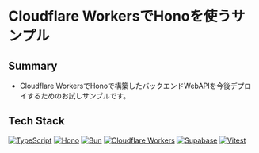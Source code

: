 # Cloudflare WorkersでHonoを使うサンプル

## Summary

- Cloudflare WorkersでHonoで構築したバックエンドWebAPIを今後デプロイするためのお試しサンプルです。

## Tech Stack

[![TypeScript](https://img.shields.io/badge/-TypeScript-3178C6?style=flat-square&logo=typescript&logoColor=white)](https://www.typescriptlang.org/)
[![Hono](https://img.shields.io/badge/-Hono-000000?style=flat-square&logo=hono)](https://hono.dev/)
[![Bun](https://img.shields.io/badge/-Bun-000000?style=flat-square&logo=bun&logoColor=white)](https://bun.sh/)
[![Cloudflare Workers](https://img.shields.io/badge/-Cloudflare%20Workers-000000?style=flat-square&logo=cloudflare&logoColor=white)](https://workers.cloudflare.com/)
[![Supabase](https://img.shields.io/badge/-Supabase-000000?style=flat-square&logo=supabase&logoColor=white)](https://supabase.com/)
[![Vitest](https://img.shields.io/badge/-Vitest-000000?style=flat-square&logo=vitest&logoColor=white)](https://vitest.dev/)
